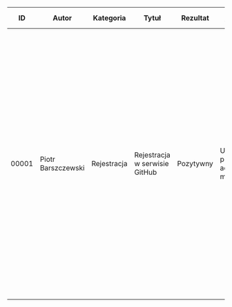 
| ID  | Autor | Kategoria | Tytuł | Rezultat | Warunki wstępne | Środowisko uruchomienia | Kroki do wykonania testu | Oczekiwany rezultat | Warunek końcowy |
| --- | ----- | --------- | ----- | -------- | --------------- | ----------------------- | ------------------------ | ------------------- | --------------- |
| 00001 | Piotr Barszczewski | Rejestracja | Rejestracja w serwisie GitHub | Pozytywny | Użytkownik posiada adres e-mail | Dowolny system operacyjny Windows, macOS lub Linux, dowolna przeglądarka internetowa zaktualizowana do najnowszej wersji | 1. Wejdź na stronę rejestracji https://github.com/join 2. Wypełnij dane konta: a) w pole Username (Nazwa użytkownika) wprowadź swoją unikalną nazwę użytkownika b) w pole Email address wprowadź swój adres poprawny email c) w pole Password (Hasło) wprowadź swoje poprawne hasło, zgodne z wymaganiami podanymi na stronie 3. Wybierz plan taryfowy dla swojego konta i (opcjonalnie) zaznacz chęć konfiguracji organizacji oraz otrzymywania newslettera, zgodnie z preferencjami 4. Wypełnij krótką ankietę lub wybierz pominięcie tego kroku | Przekierowanie do strony głównej nowo utworzonego profilu | Użytkownik zarejestrowany w serwisie |
